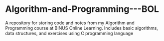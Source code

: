 # Algorithm-and-Programming---BOL
A repository for storing code and notes from my Algorithm and Programming course at BINUS Online Learning. Includes basic algorithms, data structures, and exercises using C programming language
